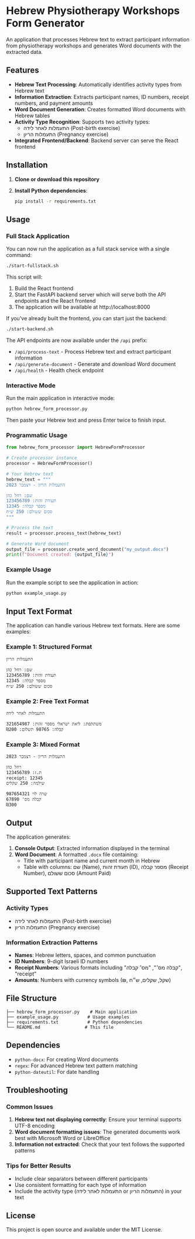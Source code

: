 # Hebrew Physiotherapy Workshops Form Generator

An application that processes Hebrew text to extract participant information from physiotherapy workshops and generates Word documents with the extracted data.

## Features

- **Hebrew Text Processing**: Automatically identifies activity types from Hebrew text
- **Information Extraction**: Extracts participant names, ID numbers, receipt numbers, and payment amounts
- **Word Document Generation**: Creates formatted Word documents with Hebrew tables
- **Activity Type Recognition**: Supports two activity types:
  - התעמלות לאחר לידה (Post-birth exercise)
  - התעמלות הריון (Pregnancy exercise)
- **Integrated Frontend/Backend**: Backend server can serve the React frontend

## Installation

1. **Clone or download this repository**

2. **Install Python dependencies**:
   ```bash
   pip install -r requirements.txt
   ```

## Usage

### Full Stack Application

You can now run the application as a full stack service with a single command:

```bash
./start-fullstack.sh
```

This script will:
1. Build the React frontend
2. Start the FastAPI backend server which will serve both the API endpoints and the React frontend
3. The application will be available at http://localhost:8000

If you've already built the frontend, you can start just the backend:

```bash
./start-backend.sh
```

The API endpoints are now available under the `/api` prefix:
- `/api/process-text` - Process Hebrew text and extract participant information
- `/api/generate-document` - Generate and download Word document
- `/api/health` - Health check endpoint

### Interactive Mode

Run the main application in interactive mode:

```bash
python hebrew_form_processor.py
```

Then paste your Hebrew text and press Enter twice to finish input.

### Programmatic Usage

```python
from hebrew_form_processor import HebrewFormProcessor

# Create processor instance
processor = HebrewFormProcessor()

# Your Hebrew text
hebrew_text = """
התעמלות הריון - דצמבר 2023

שם: רחל כהן
תעודת זהות: 123456789
מספר קבלה: 12345
סכום ששולם: 250 ש״ח
"""

# Process the text
result = processor.process_text(hebrew_text)

# Generate Word document
output_file = processor.create_word_document("my_output.docx")
print(f"Document created: {output_file}")
```

### Example Usage

Run the example script to see the application in action:

```bash
python example_usage.py
```

## Input Text Format

The application can handle various Hebrew text formats. Here are some examples:

### Example 1: Structured Format
```
התעמלות הריון

שם: רחל כהן
תעודת זהות: 123456789
מספר קבלה: 12345
סכום ששולם: 250 ש״ח
```

### Example 2: Free Text Format
```
התעמלות לאחר לידה

משתתפת: ליאת ישראלי מספר זהות: 321654987
קבלה: 98765 תשלום: ₪200
```

### Example 3: Mixed Format
```
התעמלות הריון - דצמבר 2023

רחל כהן
ת.ז: 123456789
receipt: 12345
שילמה: 250 שקלים

שרה לוי 987654321
קבלה מס' 67890
₪300
```

## Output

The application generates:

1. **Console Output**: Extracted information displayed in the terminal
2. **Word Document**: A formatted `.docx` file containing:
   - Title with participant name and current month in Hebrew
   - Table with columns: שם (Name), תעודת זהות (ID), מספר קבלה (Receipt Number), סכום ששולם (Amount Paid)

## Supported Text Patterns

### Activity Types
- התעמלות לאחר לידה (Post-birth exercise)
- התעמלות הריון (Pregnancy exercise)

### Information Extraction Patterns
- **Names**: Hebrew letters, spaces, and common punctuation
- **ID Numbers**: 9-digit Israeli ID numbers
- **Receipt Numbers**: Various formats including "קבלה מס׳", "מס׳ קבלה", "receipt"
- **Amounts**: Numbers with currency symbols (₪, שקל, שקלים, ש״ח)

## File Structure

```
├── hebrew_form_processor.py    # Main application
├── example_usage.py           # Usage examples
├── requirements.txt           # Python dependencies
└── README.md                 # This file
```

## Dependencies

- `python-docx`: For creating Word documents
- `regex`: For advanced Hebrew text pattern matching
- `python-dateutil`: For date handling

## Troubleshooting

### Common Issues

1. **Hebrew text not displaying correctly**: Ensure your terminal supports UTF-8 encoding
2. **Word document formatting issues**: The generated documents work best with Microsoft Word or LibreOffice
3. **Information not extracted**: Check that your text follows the supported patterns

### Tips for Better Results

- Include clear separators between different participants
- Use consistent formatting for each type of information
- Include the activity type (התעמלות לאחר לידה or התעמלות הריון) in your text

## License

This project is open source and available under the MIT License.